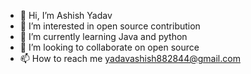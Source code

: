 - 👋 Hi, I’m Ashish Yadav 
- 👀 I’m interested in open source contribution
- 🌱 I’m currently learning Java and python 
- 💞️ I’m looking to collaborate on open source 
- 📫 How to reach me yadavashish882844@gmail.com

<!---
AG9768/AG9768 is a ✨ special ✨ repository because its `README.md` (this file) appears on your GitHub profile.
You can click the Preview link to take a look at your changes.
--->
